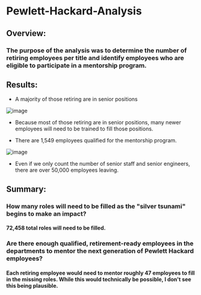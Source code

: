 # Pewlett-Hackard-Analysis
 
## Overview:
### The purpose of the analysis was to determine the number of retiring employees per title and identify employees who are eligible to participate in a mentorship program.

## Results:
- A majority of those retiring are in senior positions

![image](https://user-images.githubusercontent.com/40220871/159146650-7ae4c1f4-69cf-4605-8cca-56148108bdec.png)

- Because most of those retiring are in senior positions, many newer employees will need to be trained to fill those positions.

- There are 1,549 employees qualified for the mentorship program.

![image](https://user-images.githubusercontent.com/40220871/159146680-303541b2-2b7d-4818-a4ae-8dd71feccdd9.png)

- Even if we only count the number of senior staff and senior engineers, there are over 50,000 employees leaving.


## Summary:

### How many roles will need to be filled as the "silver tsunami" begins to make an impact?

#### 72,458 total roles will need to be filled.

### Are there enough qualified, retirement-ready employees in the departments to mentor the next generation of Pewlett Hackard employees?

#### Each retiring employee would need to mentor roughly 47 employees to fill in the missing roles. While this would technically be possible, I don't see this being plausible.
